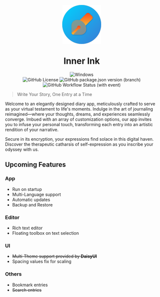 <div align='center'>
<img src='./src-tauri/icons/128x128.png' align='middle' />

<h1>Inner Ink</h1>

<img src="https://img.shields.io/badge/Windows-0078D6?style=for-the-badge&logo=windows&logoColor=white" alt="Windows" />
<br />
<img alt="GitHub License" src="https://img.shields.io/github/license/knownasnaffy/inner-ink?style=for-the-badge">
<img alt="GitHub package.json version (branch)" src="https://img.shields.io/github/package-json/v/knownasnaffy/inner-ink/dev?style=for-the-badge&label=version">
<img alt="GitHub Workflow Status (with event)" src="https://img.shields.io/github/actions/workflow/status/knownasnaffy/inner-ink/ci.yml?style=for-the-badge&label=CI">
</div>

> Write Your Story, One Entry at a Time

Welcome to an elegantly designed diary app, meticulously crafted to serve as your virtual testament to life's moments. Indulge in the art of journaling reimagined—where your thoughts, dreams, and experiences seamlessly converge. Imbued with an array of customization options, our app invites you to infuse your personal touch, transforming each entry into an artistic rendition of your narrative.

Secure in its encryption, your expressions find solace in this digital haven. Discover the therapeutic catharsis of self-expression as you inscribe your odyssey with us.

## Upcoming Features

### App

-   Run on startup
-   Multi-Language support
-   Automatic updates
-   Backup and Restore

### Editor

-   Rich text editor
-   Floating toolbox on text selection

### UI

-   ~~Multi-Theme support provided by **DaisyUI**~~
-   Spacing values fix for scaling

### Others

-   Bookmark entries
-   ~~Search entries~~

<!-- TODO: Add icons8 reference to app according to https://icons8.com/license -->

<!-- TODO: Configure server settings to make pwa work => https://vite-pwa-org.netlify.app/guide/pwa-minimal-requirements.html#server-configuration -->
